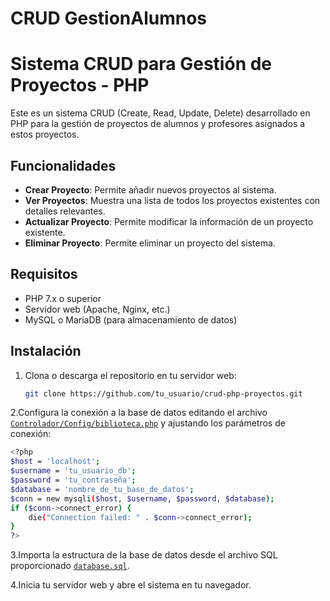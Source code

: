 # CRUD GestionAlumnos
# Sistema CRUD para Gestión de Proyectos - PHP

Este es un sistema CRUD (Create, Read, Update, Delete) desarrollado en PHP para la gestión de proyectos de alumnos y profesores asignados a estos proyectos.

## Funcionalidades

- **Crear Proyecto**: Permite añadir nuevos proyectos al sistema.
- **Ver Proyectos**: Muestra una lista de todos los proyectos existentes con detalles relevantes.
- **Actualizar Proyecto**: Permite modificar la información de un proyecto existente.
- **Eliminar Proyecto**: Permite eliminar un proyecto del sistema.

## Requisitos

- PHP 7.x o superior
- Servidor web (Apache, Nginx, etc.)
- MySQL o MariaDB (para almacenamiento de datos)

## Instalación

1. Clona o descarga el repositorio en tu servidor web:

   ```bash
   git clone https://github.com/tu_usuario/crud-php-proyectos.git

2.Configura la conexión a la base de datos editando el archivo [`Controlador/Config/biblioteca.php`](./Controlador/Config/biblioteca.php) y ajustando los parámetros de conexión:
```bash
<?php
$host = 'localhost';
$username = 'tu_usuario_db';
$password = 'tu_contraseña';
$database = 'nombre_de_tu_base_de_datos';
$conn = new mysqli($host, $username, $password, $database);
if ($conn->connect_error) {
    die("Connection failed: " . $conn->connect_error);
}
?>
```
3.Importa la estructura de la base de datos desde el archivo SQL proporcionado [`database.sql`](./Controlador/Dump/database.sql).

4.Inicia tu servidor web y abre el sistema en tu navegador.
